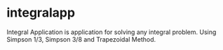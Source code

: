 # integralapp
Integral Application is application for solving any integral problem. Using Simpson 1/3, Simpson 3/8 and Trapezoidal Method.
